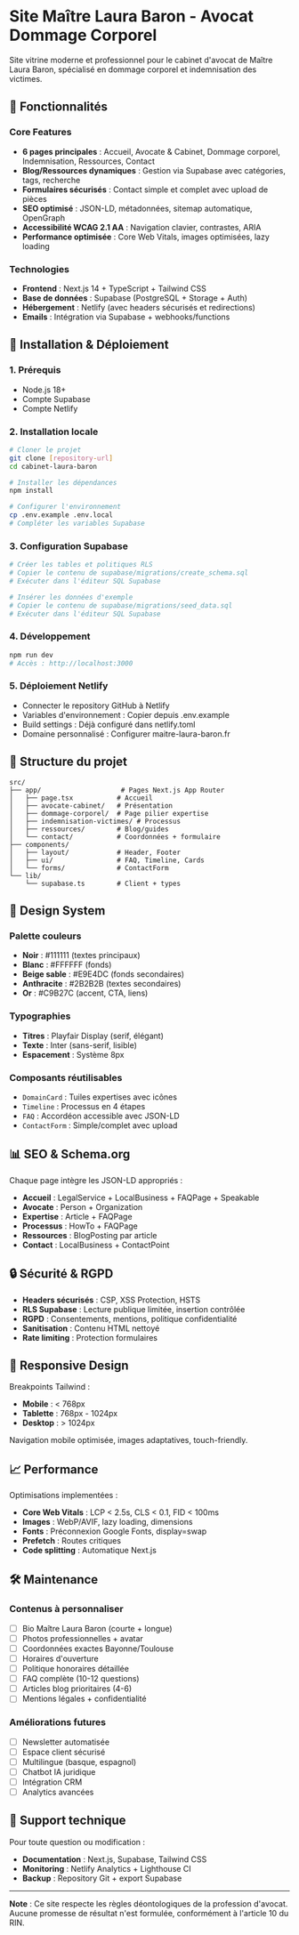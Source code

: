 # Site Maître Laura Baron - Avocat Dommage Corporel

Site vitrine moderne et professionnel pour le cabinet d'avocat de Maître Laura Baron, spécialisé en dommage corporel et indemnisation des victimes.

## 🎯 Fonctionnalités

### Core Features
- **6 pages principales** : Accueil, Avocate & Cabinet, Dommage corporel, Indemnisation, Ressources, Contact
- **Blog/Ressources dynamiques** : Gestion via Supabase avec catégories, tags, recherche
- **Formulaires sécurisés** : Contact simple et complet avec upload de pièces
- **SEO optimisé** : JSON-LD, métadonnées, sitemap automatique, OpenGraph
- **Accessibilité WCAG 2.1 AA** : Navigation clavier, contrastes, ARIA
- **Performance optimisée** : Core Web Vitals, images optimisées, lazy loading

### Technologies
- **Frontend** : Next.js 14 + TypeScript + Tailwind CSS
- **Base de données** : Supabase (PostgreSQL + Storage + Auth)
- **Hébergement** : Netlify (avec headers sécurisés et redirections)
- **Emails** : Intégration via Supabase + webhooks/functions

## 🚀 Installation & Déploiement

### 1. Prérequis
- Node.js 18+
- Compte Supabase
- Compte Netlify

### 2. Installation locale
```bash
# Cloner le projet
git clone [repository-url]
cd cabinet-laura-baron

# Installer les dépendances
npm install

# Configurer l'environnement
cp .env.example .env.local
# Compléter les variables Supabase
```

### 3. Configuration Supabase
```bash
# Créer les tables et politiques RLS
# Copier le contenu de supabase/migrations/create_schema.sql
# Exécuter dans l'éditeur SQL Supabase

# Insérer les données d'exemple
# Copier le contenu de supabase/migrations/seed_data.sql
# Exécuter dans l'éditeur SQL Supabase
```

### 4. Développement
```bash
npm run dev
# Accès : http://localhost:3000
```

### 5. Déploiement Netlify
- Connecter le repository GitHub à Netlify
- Variables d'environnement : Copier depuis .env.example
- Build settings : Déjà configuré dans netlify.toml
- Domaine personnalisé : Configurer maitre-laura-baron.fr

## 📁 Structure du projet

```
src/
├── app/                    # Pages Next.js App Router
│   ├── page.tsx           # Accueil
│   ├── avocate-cabinet/   # Présentation
│   ├── dommage-corporel/  # Page pilier expertise
│   ├── indemnisation-victimes/ # Processus
│   ├── ressources/        # Blog/guides
│   └── contact/           # Coordonnées + formulaire
├── components/
│   ├── layout/            # Header, Footer
│   ├── ui/                # FAQ, Timeline, Cards
│   └── forms/             # ContactForm
└── lib/
    └── supabase.ts        # Client + types
```

## 🎨 Design System

### Palette couleurs
- **Noir** : #111111 (textes principaux)
- **Blanc** : #FFFFFF (fonds)
- **Beige sable** : #E9E4DC (fonds secondaires)
- **Anthracite** : #2B2B2B (textes secondaires)  
- **Or** : #C9B27C (accent, CTA, liens)

### Typographies
- **Titres** : Playfair Display (serif, élégant)
- **Texte** : Inter (sans-serif, lisible)
- **Espacement** : Système 8px

### Composants réutilisables
- `DomainCard` : Tuiles expertises avec icônes
- `Timeline` : Processus en 4 étapes
- `FAQ` : Accordéon accessible avec JSON-LD
- `ContactForm` : Simple/complet avec upload

## 📊 SEO & Schema.org

Chaque page intègre les JSON-LD appropriés :
- **Accueil** : LegalService + LocalBusiness + FAQPage + Speakable
- **Avocate** : Person + Organization
- **Expertise** : Article + FAQPage 
- **Processus** : HowTo + FAQPage
- **Ressources** : BlogPosting par article
- **Contact** : LocalBusiness + ContactPoint

## 🔒 Sécurité & RGPD

- **Headers sécurisés** : CSP, XSS Protection, HSTS
- **RLS Supabase** : Lecture publique limitée, insertion contrôlée
- **RGPD** : Consentements, mentions, politique confidentialité
- **Sanitisation** : Contenu HTML nettoyé
- **Rate limiting** : Protection formulaires

## 📱 Responsive Design

Breakpoints Tailwind :
- **Mobile** : < 768px
- **Tablette** : 768px - 1024px  
- **Desktop** : > 1024px

Navigation mobile optimisée, images adaptatives, touch-friendly.

## 📈 Performance

Optimisations implementées :
- **Core Web Vitals** : LCP < 2.5s, CLS < 0.1, FID < 100ms
- **Images** : WebP/AVIF, lazy loading, dimensions
- **Fonts** : Préconnexion Google Fonts, display=swap
- **Prefetch** : Routes critiques
- **Code splitting** : Automatique Next.js

## 🛠 Maintenance

### Contenus à personnaliser
- [ ] Bio Maître Laura Baron (courte + longue)
- [ ] Photos professionnelles + avatar  
- [ ] Coordonnées exactes Bayonne/Toulouse
- [ ] Horaires d'ouverture
- [ ] Politique honoraires détaillée
- [ ] FAQ complète (10-12 questions)
- [ ] Articles blog prioritaires (4-6)
- [ ] Mentions légales + confidentialité

### Améliorations futures
- [ ] Newsletter automatisée
- [ ] Espace client sécurisé
- [ ] Multilingue (basque, espagnol)
- [ ] Chatbot IA juridique
- [ ] Intégration CRM
- [ ] Analytics avancées

## 🔧 Support technique

Pour toute question ou modification :
- **Documentation** : Next.js, Supabase, Tailwind CSS
- **Monitoring** : Netlify Analytics + Lighthouse CI
- **Backup** : Repository Git + export Supabase

---

**Note** : Ce site respecte les règles déontologiques de la profession d'avocat. Aucune promesse de résultat n'est formulée, conformément à l'article 10 du RIN.